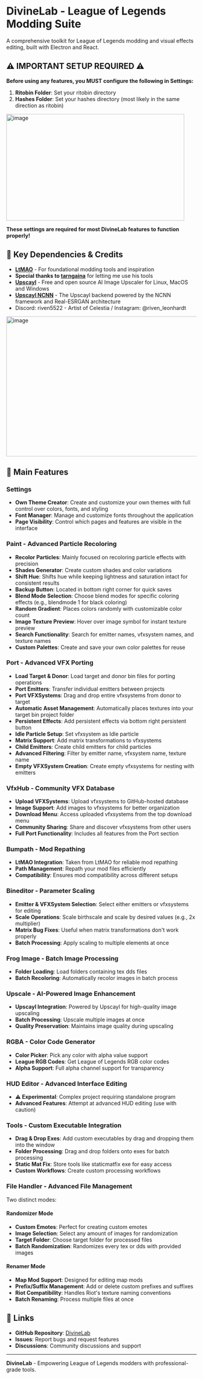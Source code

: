 # DivineLab - League of Legends Modding Suite

A comprehensive toolkit for League of Legends modding and visual effects editing, built with Electron and React.

## ⚠️ IMPORTANT SETUP REQUIRED ⚠️

**Before using any features, you MUST configure the following in Settings:**

1. **Ritobin Folder**: Set your ritobin directory
2. **Hashes Folder**: Set your hashes directory (most likely in the same direction as ritobin)

<img width="471" height="282" alt="image" src="https://github.com/user-attachments/assets/28dba6a4-9a5b-4d47-8b53-8a19e961e0c3" />


**These settings are required for most DivineLab features to function properly!**

## 🔗 Key Dependencies & Credits

- **[LtMAO](https://github.com/tarngaina/LtMAO)** - For foundational modding tools and inspiration
- **Special thanks to [tarngaina](https://github.com/tarngaina)** for letting me use his tools
- **[Upscayl](https://github.com/upscayl)** - Free and open source AI Image Upscaler for Linux, MacOS and Windows
- **[Upscayl NCNN](https://github.com/upscayl/upscayl-ncnn)** - The Upscayl backend powered by the NCNN framework and Real-ESRGAN architecture
- Discord: riven5522 - Artist of Celestia / Instagram: @riven_leonhardt
<img width="600" height="370" alt="image" src="https://github.com/user-attachments/assets/5f7d3f59-cfff-4530-b4f4-2e5bcbebd77b" />


## 🚀 Main Features

### Settings
- **Own Theme Creator**: Create and customize your own themes with full control over colors, fonts, and styling
- **Font Manager**: Manage and customize fonts throughout the application
- **Page Visibility**: Control which pages and features are visible in the interface

### Paint - Advanced Particle Recoloring
- **Recolor Particles**: Mainly focused on recoloring particle effects with precision
- **Shades Generator**: Create custom shades and color variations
- **Shift Hue**: Shifts hue while keeping lightness and saturation intact for consistent results
- **Backup Button**: Located in bottom right corner for quick saves
- **Blend Mode Selection**: Choose blend modes for specific coloring effects (e.g., blendmode 1 for black coloring)
- **Random Gradient**: Places colors randomly with customizable color count
- **Image Texture Preview**: Hover over image symbol for instant texture preview
- **Search Functionality**: Search for emitter names, vfxsystem names, and texture names
- **Custom Palettes**: Create and save your own color palettes for reuse

### Port - Advanced VFX Porting
- **Load Target & Donor**: Load target and donor bin files for porting operations
- **Port Emitters**: Transfer individual emitters between projects
- **Port VFXSystems**: Drag and drop entire vfxsystems from donor to target
- **Automatic Asset Management**: Automatically places textures into your target bin project folder
- **Persistent Effects**: Add persistent effects via bottom right persistent button
- **Idle Particle Setup**: Set vfxsystem as Idle particle
- **Matrix Support**: Add matrix transformations to vfxsystems
- **Child Emitters**: Create child emitters for child particles
- **Advanced Filtering**: Filter by emitter name, vfxsystem name, texture name
- **Empty VFXSystem Creation**: Create empty vfxsystems for nesting with emitters

### VfxHub - Community VFX Database
- **Upload VFXSystems**: Upload vfxsystems to GitHub-hosted database
- **Image Support**: Add images to vfxsystems for better organization
- **Download Menu**: Access uploaded vfxsystems from the top download menu
- **Community Sharing**: Share and discover vfxsystems from other users
- **Full Port Functionality**: Includes all features from the Port section

### Bumpath - Mod Repathing
- **LtMAO Integration**: Taken from LtMAO for reliable mod repathing
- **Path Management**: Repath your mod files efficiently
- **Compatibility**: Ensures mod compatibility across different setups

### Bineditor - Parameter Scaling
- **Emitter & VFXSystem Selection**: Select either emitters or vfxsystems for editing
- **Scale Operations**: Scale birthscale and scale by desired values (e.g., 2x multiplier)
- **Matrix Bug Fixes**: Useful when matrix transformations don't work properly
- **Batch Processing**: Apply scaling to multiple elements at once

### Frog Image - Batch Image Processing
- **Folder Loading**: Load folders containing tex dds files
- **Batch Recoloring**: Automatically recolor images in batch process

### Upscale - AI-Powered Image Enhancement
- **Upscayl Integration**: Powered by Upscayl for high-quality image upscaling
- **Batch Processing**: Upscale multiple images at once
- **Quality Preservation**: Maintains image quality during upscaling

### RGBA - Color Code Generator
- **Color Picker**: Pick any color with alpha value support
- **League RGB Codes**: Get League of Legends RGB color codes
- **Alpha Support**: Full alpha channel support for transparency

### HUD Editor - Advanced Interface Editing
- **⚠️ Experimental**: Complex project requiring standalone program
- **Advanced Features**: Attempt at advanced HUD editing (use with caution)

### Tools - Custom Executable Integration
- **Drag & Drop Exes**: Add custom executables by drag and dropping them into the window
- **Folder Processing**: Drag and drop folders onto exes for batch processing
- **Static Mat Fix**: Store tools like staticmatfix exe for easy access
- **Custom Workflows**: Create custom processing workflows

### File Handler - Advanced File Management
Two distinct modes:

#### Randomizer Mode
- **Custom Emotes**: Perfect for creating custom emotes
- **Image Selection**: Select any amount of images for randomization
- **Target Folder**: Choose target folder for processed files
- **Batch Randomization**: Randomizes every tex or dds with provided images

#### Renamer Mode
- **Map Mod Support**: Designed for editing map mods
- **Prefix/Suffix Management**: Add or delete custom prefixes and suffixes
- **Riot Compatibility**: Handles Riot's texture naming conventions
- **Batch Renaming**: Process multiple files at once



## 🔗 Links

- **GitHub Repository**: [DivineLab](https://github.com/RitoShark/DivineLab)
- **Issues**: Report bugs and request features
- **Discussions**: Community discussions and support

---

**DivineLab** - Empowering League of Legends modders with professional-grade tools.
